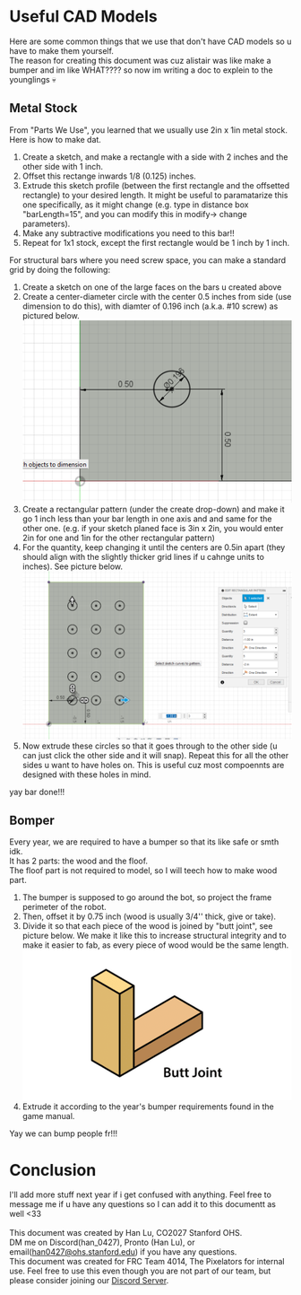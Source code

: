 # Useful CAD Models

Here are some common things that we use that don't have CAD models so u have to make them yourself. <br>
The reason for creating this document was cuz alistair was like make a bumper and im like WHAT???? so now im writing a doc to explein to the younglings :skull: <br>

## Metal Stock

From "Parts We Use", you learned that we usually use 2in x 1in metal stock. Here is how to make dat. <br>
1. Create a sketch, and make a rectangle with a side with 2 inches and the other side with 1 inch. 
2. Offset this rectange inwards 1/8 (0.125) inches. 
3. Extrude this sketch profile (between the first rectangle and the offsetted rectangle) to your desired length. It might be useful to paramatarize this one specifically, as it might change (e.g. type in distance box "barLength=15", and you can modify this in modify-> change parameters). 
4. Make any subtractive modifications you need to this bar!! 
5. Repeat for 1x1 stock, except the first rectangle would be 1 inch by 1 inch. 

For structural bars where you need screw space, you can make a standard grid by doing the following: 
1. Create a sketch on one of the large faces on the bars u created above
2. Create a center-diameter circle with the center 0.5 inches from side (use dimension to do this), with diamter of 0.196 inch (a.k.a. #10 screw) as pictured below. 
![pictureofhole](/docs/design/pics/hole.png)
3. Create a rectangular pattern (under the create drop-down) and make it go 1 inch less than your bar length in one axis and and same for the other one. (e.g. if your sketch planed face is 3in x 2in, you would enter 2in for one and 1in for the other rectangular pattern)
4. For the quantity, keep changing it until the centers are 0.5in apart (they should align with the slightly thicker grid lines if u cahnge units to inches). See picture below. 
![anotherpictureofhole](/docs/design/pics/hole2.png)
5. Now extrude these circles so that it goes through to the other side (u can just click the other side and it will snap). Repeat this for all the other sides u want to have holes on. This is useful cuz most compoennts are designed with these holes in mind. 

yay bar done!!!

## Bomper

Every year, we are required to have a bumper so that its like safe or smth idk. <br>
It has 2 parts: the wood and the floof. <br>
The floof part is not required to model, so I will teech how to make wood part. 
1. The bumper is supposed to go around the bot, so project the frame perimeter of the robot. 
2. Then, offset it by 0.75 inch (wood is usually 3/4'' thick, give or take). 
3. Divide it so that each piece of the wood is joined by "butt joint", see picture below. We make it like this to increase structural integrity and to make it easier to fab, as every piece of wood would be the same length. 
![buttjoint](/docs/design/pics/butt%20joint.png)
4. Extrude it according to the year's bumper requirements found in the game manual. 

Yay we can bump people fr!!!

# Conclusion

I'll add more stuff next year if i get confused with anything. Feel free to message me if u have any questions so I can add it to this documentt as well <33 <br>
<br>
This document was created by Han Lu, CO2027 Stanford OHS. <br>
DM me on Discord(han_0427), Pronto (Han Lu), or email(han0427@ohs.stanford.edu) if you have any questions. <br>
This document was created for FRC Team 4014, The Pixelators for internal use. Feel free to use this even though you are not part of our team, but please consider joining our [Discord Server](https://discord.gg/VbhaTrXZ9Q). <br>
